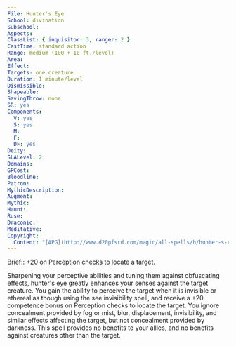 ```yaml
---
File: Hunter's Eye
School: divination
Subschool: 
Aspects: 
ClassList: { inquisitor: 3, ranger: 2 }
CastTime: standard action
Range: medium (100 + 10 ft./level)
Area: 
Effect: 
Targets: one creature
Duration: 1 minute/level
Dismissible: 
Shapeable: 
SavingThrow: none
SR: yes
Components:
  V: yes
  S: yes
  M: 
  F: 
  DF: yes
Deity: 
SLALevel: 2
Domains: 
GPCost: 
Bloodline: 
Patron: 
MythicDescription: 
Augment: 
Mythic: 
Haunt: 
Ruse: 
Draconic: 
Meditative: 
Copyright:
  Content: "[APG](http://www.d20pfsrd.com/magic/all-spells/h/hunter-s-eye)"
---
```

Brief:: +20 on Perception checks to locate a target.

Sharpening your perceptive abilities and tuning them against obfuscating effects, hunter's eye greatly enhances your senses against the target creature. You gain the ability to perceive the target when it is invisible or ethereal as though using the see invisibility spell, and receive a +20 competence bonus on Perception checks to locate the target. You ignore concealment provided by fog or mist, blur, displacement, invisibility, and similar effects affecting the target, but not concealment provided by darkness. This spell provides no benefits to your allies, and no benefits against creatures other than the target.
